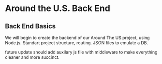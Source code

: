# Around the U.S. Back End  
  
## Back End Basics

We will begin to create the backend of our Around The US project, using Node.js.
Standart project structure, routing. JSON files to emulate a DB.

future update should add auxilary js file with middleware to make everything cleaner and more succinct.



